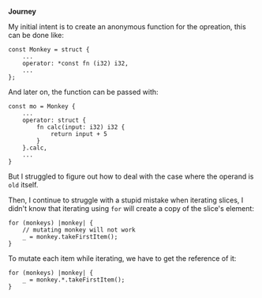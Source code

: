**Journey**

My initial intent is to create an anonymous function for the opreation, this can be
done like:

```zig
const Monkey = struct {
    ...
    operator: *const fn (i32) i32,
    ...
};
```

And later on, the function can be passed with:

```zig
const mo = Monkey {
    ...
    operator: struct {
        fn calc(input: i32) i32 {
            return input + 5
        }
    }.calc,
    ...
}
```

But I struggled to figure out how to deal with the case where the operand is `old` itself.

Then, I continue to struggle with a stupid mistake when iterating slices, I didn't know that
iterating using `for` will create a copy of the slice's element:

```zig
for (monkeys) |monkey| {
    // mutating monkey will not work
    _ = monkey.takeFirstItem();
}
```

To mutate each item while iterating, we have to get the reference of it:

```zig
for (monkeys) |monkey| {
    _ = monkey.*.takeFirstItem();
}
```